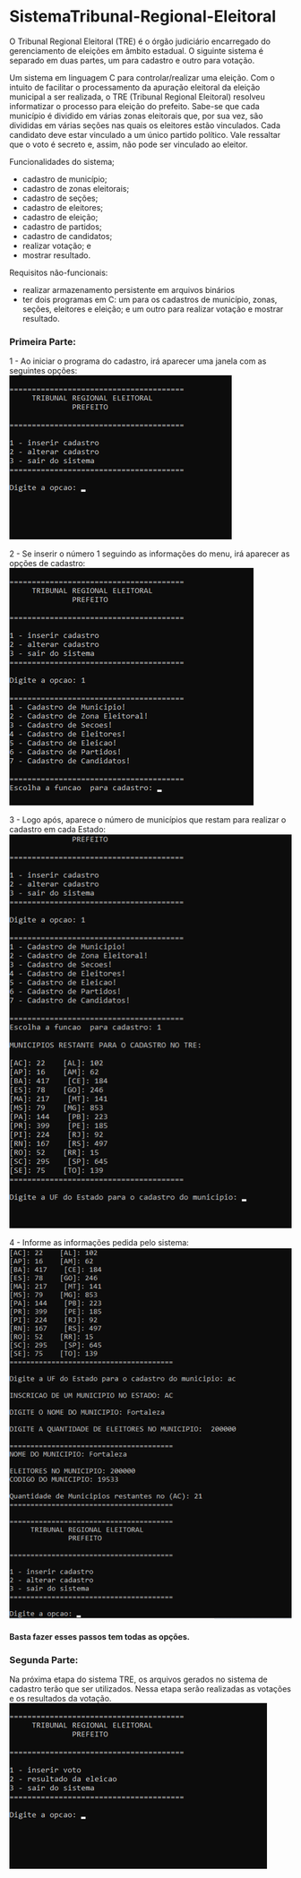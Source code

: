 # SistemaTribunal-Regional-Eleitoral

O Tribunal Regional Eleitoral (TRE) é o órgão judiciário encarregado do gerenciamento de eleições em âmbito estadual. O siguinte sistema é separado em duas partes, um para cadastro e outro para votação.

Um sistema em linguagem C para controlar/realizar uma eleição. Com o intuito de facilitar o processamento da apuração eleitoral da eleição municipal a ser realizada, o TRE (Tribunal Regional Eleitoral) resolveu informatizar o processo para eleição do prefeito. Sabe-se que cada município é dividido em várias zonas eleitorais que, por sua vez, são divididas em várias seções nas quais os eleitores estão vinculados. Cada candidato deve estar vinculado a um único partido político. Vale ressaltar que o voto é secreto e, assim, não pode ser vinculado ao eleitor.

Funcionalidades do sistema;
- cadastro de município;
- cadastro de zonas eleitorais;
- cadastro de seções;
- cadastro de eleitores;
- cadastro de eleição;
- cadastro de partidos;
- cadastro de candidatos;
- realizar votação; e
- mostrar resultado.

Requisitos não-funcionais:
- realizar armazenamento persistente em arquivos binários
- ter dois programas em C: um para os cadastros de município, zonas, seções, eleitores e eleição; e um outro para realizar votação e mostrar resultado.

### Primeira Parte:
1 - Ao iniciar o programa do cadastro, irá aparecer uma janela com as seguintes opções:
<img src="https://github.com/pvictor1206/SistemaTribunal-Regional-Eleitoral/blob/main/imagens/img01.png">

2 - Se inserir o número 1 seguindo as informações do menu, irá aparecer as opções de cadastro:
<img src="https://github.com/pvictor1206/SistemaTribunal-Regional-Eleitoral/blob/main/imagens/img02.png">

3 - Logo após, aparece o número de municípios que restam para realizar o cadastro em cada Estado:
<img src="https://github.com/pvictor1206/SistemaTribunal-Regional-Eleitoral/blob/main/imagens/img03.png">

4 - Informe as informações pedida pelo sistema:
<img src="https://github.com/pvictor1206/SistemaTribunal-Regional-Eleitoral/blob/main/imagens/img04.png">

#### Basta fazer esses passos tem todas as opções.

### Segunda Parte:
Na próxima etapa do sistema TRE, os arquivos gerados no sistema de cadastro terão que ser utilizados. Nessa etapa serão realizadas as votações e os resultados da votação.
<img src="https://github.com/pvictor1206/SistemaTribunal-Regional-Eleitoral/blob/main/imagens/img13.png">

